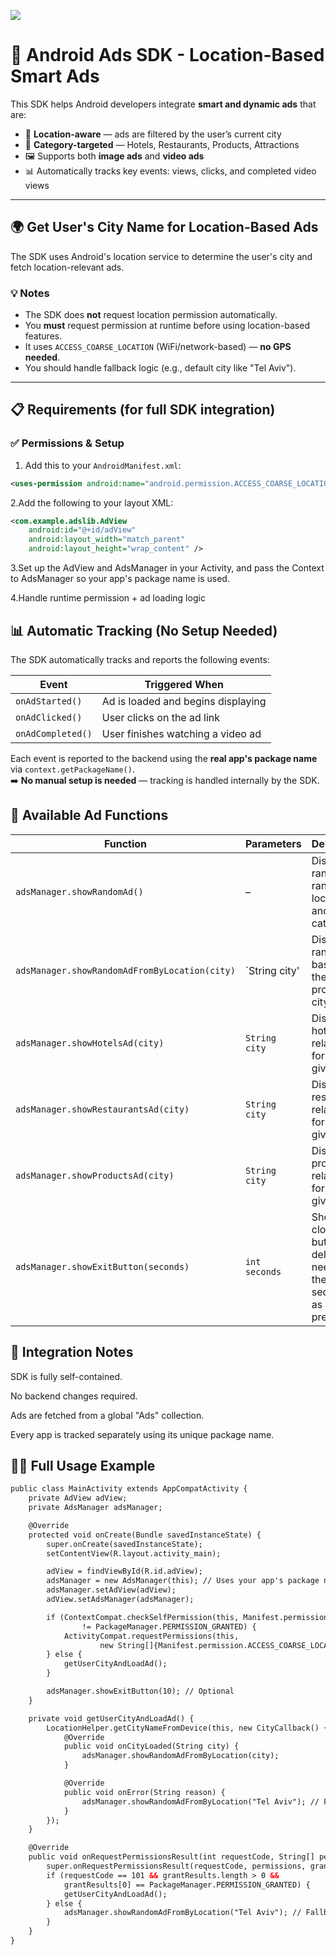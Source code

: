 [![](https://jitpack.io/v/ShaniHalali/SDK_ADS_Android_Library.svg)](https://jitpack.io/#ShaniHalali/SDK_ADS_Android_Library)


# 📱 Android Ads SDK - Location-Based Smart Ads

This SDK helps Android developers integrate **smart and dynamic ads** that are:

- 📍 **Location-aware** — ads are filtered by the user’s current city
- 🎯 **Category-targeted** — Hotels, Restaurants, Products, Attractions
- 🖼️ Supports both **image ads** and **video ads**
- 📊 Automatically tracks key events: views, clicks, and completed video views

---

## 🌍 Get User's City Name for Location-Based Ads

The SDK uses Android's location service to determine the user's city and fetch location-relevant ads.

### 💡 Notes
- The SDK does **not** request location permission automatically.
- You **must** request permission at runtime before using location-based features.
- It uses `ACCESS_COARSE_LOCATION` (WiFi/network-based) — **no GPS needed**.
- You should handle fallback logic (e.g., default city like "Tel Aviv").

---

## 📋 Requirements (for full SDK integration)

### ✅ Permissions & Setup

1. Add this to your `AndroidManifest.xml`:
```xml
<uses-permission android:name="android.permission.ACCESS_COARSE_LOCATION" />
```

2.Add the following to your layout XML:
```xml
<com.example.adslib.AdView
    android:id="@+id/adView"
    android:layout_width="match_parent"
    android:layout_height="wrap_content" />
```

3.Set up the AdView and AdsManager in your Activity, and pass the Context to AdsManager so your app's package name is used.

4.Handle runtime permission + ad loading logic


## 📊 Automatic Tracking (No Setup Needed)

The SDK automatically tracks and reports the following events:

| Event              | Triggered When                                 |
|-------------------|-------------------------------------------------|
| `onAdStarted()`   | Ad is loaded and begins displaying              |
| `onAdClicked()`   | User clicks on the ad link                      |
| `onAdCompleted()` | User finishes watching a video ad               |

Each event is reported to the backend using the **real app's package name** via `context.getPackageName()`.  
➡️ **No manual setup is needed** — tracking is handled internally by the SDK.

## 🧰 Available Ad Functions

| Function                                | Parameters         | Description                                         |
|-----------------------------------------|--------------------|-----------------------------------------------------|
| `adsManager.showRandomAd()`             | –                  | Displays a random ad randomaliy location and category |
| `adsManager.showRandomAdFromByLocation(city)` | `String city'       | Displays a random ad based on the provided city     |
| `adsManager.showHotelsAd(city)`         | `String city`       | Displays a hotel related ad for the given city      |
| `adsManager.showRestaurantsAd(city)`    | `String city`       | Displays a restaurant-related ad for the given city |
| `adsManager.showProductsAd(city)`       | `String city`       | Displays a product-related ad for the given city    |
| `adsManager.showExitButton(seconds)`    | `int seconds`       | Shows a close button after delay - you neet to set the secounds as you prefer         |



## 🧩 Integration Notes
SDK is fully self-contained.

No backend changes required.

Ads are fetched from a global "Ads" collection.

Every app is tracked separately using its unique package name.

## 🧑‍💻 Full Usage Example
```xml
public class MainActivity extends AppCompatActivity {
    private AdView adView;
    private AdsManager adsManager;

    @Override
    protected void onCreate(Bundle savedInstanceState) {
        super.onCreate(savedInstanceState);
        setContentView(R.layout.activity_main);

        adView = findViewById(R.id.adView);
        adsManager = new AdsManager(this); // Uses your app's package name automatically
        adsManager.setAdView(adView);
        adView.setAdsManager(adsManager);

        if (ContextCompat.checkSelfPermission(this, Manifest.permission.ACCESS_COARSE_LOCATION)
                != PackageManager.PERMISSION_GRANTED) {
            ActivityCompat.requestPermissions(this,
                    new String[]{Manifest.permission.ACCESS_COARSE_LOCATION}, 101);
        } else {
            getUserCityAndLoadAd();
        }

        adsManager.showExitButton(10); // Optional
    }

    private void getUserCityAndLoadAd() {
        LocationHelper.getCityNameFromDevice(this, new CityCallback() {
            @Override
            public void onCityLoaded(String city) {
                adsManager.showRandomAdFromByLocation(city);
            }

            @Override
            public void onError(String reason) {
                adsManager.showRandomAdFromByLocation("Tel Aviv"); // Fallback
            }
        });
    }

    @Override
    public void onRequestPermissionsResult(int requestCode, String[] permissions, int[] grantResults) {
        super.onRequestPermissionsResult(requestCode, permissions, grantResults);
        if (requestCode == 101 && grantResults.length > 0 &&
            grantResults[0] == PackageManager.PERMISSION_GRANTED) {
            getUserCityAndLoadAd();
        } else {
            adsManager.showRandomAdFromByLocation("Tel Aviv"); // Fallback
        }
    }
}
```




